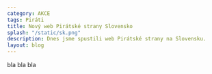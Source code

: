 ```yaml
---
category: AKCE
tags: Piráti
title: Nový web Pirátské strany Slovensko
splash: "/static/sk.png"
description: Dnes jsme spustili web Pirátské strany na Slovensku.
layout: blog
---
```

bla bla bla